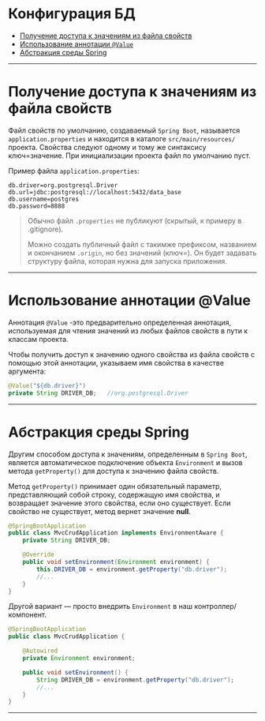 # Конфигурация БД

* [Получение доступа к значениям из файла свойств](#DatabaseConfiguration)
* [Использование аннотации `@Value`](#ValueAnnotation)
* [Абстракция среды Spring](#BootConfiguration)

---

<a name="DatabaseConfiguration"></a>

# Получение доступа к значениям из файла свойств

Файл свойств по умолчанию, создаваемый `Spring Boot`, называется `application.properties` и находится в каталоге `src/main/resources/` проекта. Свойства следуют одному и тому же синтаксису ключ=значение. При инициализации проекта файл по умолчанию пуст.

Пример файла `application.properties`:

```properties
db.driver=org.postgresql.Driver
db.url=jdbc:postgresql://localhost:5432/data_base
db.username=postgres
db.password=8888
```
> Обычно файл `.properties` не публикуют (скрытый, к примеру в .gitignore).
>
> Можно создать публичный файл c такимже префиксом, названием и окончанием `.origin`, но без значений (ключ=). Он будет задавать структуру файла, которая нужна для запуска приложения.
____

<a name="ValueAnnotation"></a>

# Использование аннотации @Value

Аннотация `@Value` -это предварительно определенная аннотация, используемая для чтения значений из любых файлов свойств в пути к классам проекта.

Чтобы получить доступ к значению одного свойства из файла свойств с помощью этой аннотации, указываем имя свойства в качестве аргумента:

```Java
@Value("${db.driver}")
private String DRIVER_DB;   //org.postgresql.Driver
```
___

<a name="BootConfiguration"></a>
# Абстракция среды Spring

Другим способом доступа к значениям, определенным в `Spring Boot`, является автоматическое подключение объекта `Environment` и вызов метода `getProperty()` для доступа к значению файла свойств.

Метод `getProperty()` принимает один обязательный параметр, представляющий собой строку, содержащую имя свойства, и возвращает значение этого свойства, если оно существует. Если свойство не существует, метод вернет значение **null**.

```Java
@SpringBootApplication
public class MvcCrudApplication implements EnvironmentAware {
    private String DRIVER_DB;

    @Override
    public void setEnvironment(Environment environment) {
        this.DRIVER_DB = environment.getProperty("db.driver");
        //...
    }
}
```

Другой вариант — просто внедрить `Environment` в наш контроллер/компонент.

```Java
@SpringBootApplication
public class MvcCrudApplication {

    @Autowired
    private Environment environment;

    public void setEnvironment() {
        String DRIVER_DB = environment.getProperty("db.driver");
        //...
    }
}
```
____
<br>
